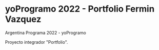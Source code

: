 # yoProgramo 2022 - Portfolio Fermin Vazquez
 Argentina Programa 2022 - yoProgramo

Proyecto integrador "Portfolio".
